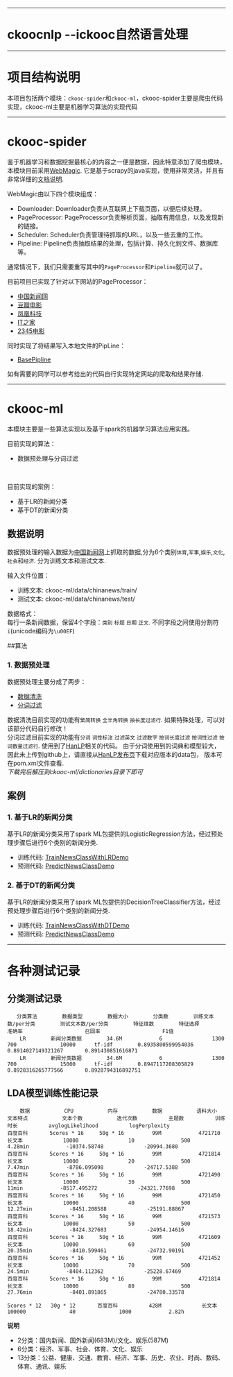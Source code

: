 ***********************************************************************
# ckoocnlp --ickooc自然语言处理


***********************************************************************
# 项目结构说明
本项目包括两个模块：`ckooc-spider`和`ckooc-ml`，ckooc-spider主要是爬虫代码实现，ckooc-ml主要是机器学习算法的实现代码

---
# ckooc-spider
鉴于机器学习和数据挖掘最核心的内容之一便是数据，因此特意添加了爬虫模块，本模块目前采用[WebMagic](https://github.com/code4craft/webmagic). 它是基于scrapy的java实现，使用非常灵活，并且有非常详细的[文档说明](http://webmagic.io/docs/zh/).

WebMagic由以下四个模块组成：<br>
>
* Downloader: Downloader负责从互联网上下载页面，以便后续处理。
* PageProcessor: PageProcessor负责解析页面，抽取有用信息，以及发现新的链接。
* Scheduler: Scheduler负责管理待抓取的URL，以及一些去重的工作。
* Pipeline: Pipeline负责抽取结果的处理，包括计算、持久化到文件、数据库等。

通常情况下，我们只需要重写其中的`PageProcessor`和`Pipeline`就可以了。<br>

目前项目已实现了针对以下网站的PageProcessor：
>
* [中国新闻网](https://github.com/yhao2014/CkoocNLP/blob/master/ckooc-spider/src/main/java/webmagic/processors/ChinaNewsProcessor.java)
* [豆瓣电影](https://github.com/yhao2014/CkoocNLP/blob/master/ckooc-spider/src/main/java/webmagic/processors/DoubanMovieProcessor.java)
* [凤凰科技](https://github.com/yhao2014/CkoocNLP/blob/master/ckooc-spider/src/main/java/webmagic/processors/FHInternetProcessor.java)
* [IT之家](https://github.com/yhao2014/CkoocNLP/blob/master/ckooc-spider/src/main/java/webmagic/processors/ITHomeProcessor.java)
* [2345电影](https://github.com/yhao2014/CkoocNLP/blob/master/ckooc-spider/src/main/java/webmagic/processors/Movie2345Processor.java)

同时实现了将结果写入本地文件的PipLine：
>
* [BasePipline](https://github.com/yhao2014/CkoocNLP/blob/master/ckooc-spider/src/main/java/webmagic/piplines/BasePipline.java)

如有需要的同学可以参考给出的代码自行实现特定网站的爬取和结果存储.

---
# ckooc-ml
本模块主要是一些算法实现以及基于spark的机器学习算法应用实践。<br>

目前实现的算法：
>
* 数据预处理与分词过滤

<br>

目前实现的案例：
>
* 基于LR的新闻分类
* 基于DT的新闻分类


## 数据说明
数据预处理的输入数据为[中国新闻网](http://www.chinanews.com/)上抓取的数据,分为6个类别`体育`,`军事`,`娱乐`,`文化`,`社会`和`经济`. 分为训练文本和测试文本.

输入文件位置：
* 训练文本: ckooc-ml/data/chinanews/train/
* 测试文本: ckooc-ml/data/chinanews/test/

数据格式：<br>
每行一条新闻数据，保留4个字段：`类别` `标题` `日期` `正文`. 不同字段之间使用分割符`ï`(unicode编码为`\u00EF`)

##算法

### 1. 数据预处理
数据预处理主要分成了两步：
>
* [数据清洗](https://github.com/yhao2014/CkoocNLP/blob/master/ckooc-ml/src/main/scala/algorithms/nlp/clean/Cleaner.scala)
* [分词过滤](https://github.com/yhao2014/CkoocNLP/blob/master/ckooc-ml/src/main/scala/algorithms/nlp/segment/Segmenter.scala)

数据清洗目前实现的功能有`繁简转换` `全半角转换` `按长度过滤行`. 如果特殊处理，可以对该部分代码自行修改！<br>
分词过滤目前实现的功能有`分词` `词性标注` `过滤英文` `过滤数字` `按词长度过滤` `按词性过滤` `按词数量过滤行`. 使用到了[HanLP](https://github.com/hankcs/HanLP)相关的代码。
由于分词使用到的词典和模型较大，因此未上传到github上，请直接从[HanLP发布页](https://github.com/hankcs/HanLP/releases)下载对应版本的data包，
版本可在pom.xml文件查看.<br>
*下载完后解压到ckooc-ml/dictionaries目录下即可*


## 案例

### 1. 基于LR的新闻分类
基于LR的新闻分类采用了spark ML包提供的LogisticRegression方法，经过预处理步骤后进行6个类别的新闻分类.
>
* 训练代码: [TrainNewsClassWithLRDemo](https://github.com/yhao2014/CkoocNLP/blob/master/ckooc-ml/src/main/scala/applications/ml/TrainNewsClassWithLRDemo.scala)
* 预测代码: [PredictNewsClassDemo](https://github.com/yhao2014/CkoocNLP/blob/master/ckooc-ml/src/main/scala/applications/ml/PredictNewsClassDemo.scala)

### 2. 基于DT的新闻分类
基于LR的新闻分类采用了spark ML包提供的DecisionTreeClassifier方法，经过预处理步骤后进行6个类别的新闻分类.
>
* 训练代码: [TrainNewsClassWithDTDemo](https://github.com/yhao2014/CkoocNLP/blob/master/ckooc-ml/src/main/scala/applications/ml/TrainNewsClassWithDTDemo.scala)
* 预测代码: [PredictNewsClassDemo](https://github.com/yhao2014/CkoocNLP/blob/master/ckooc-ml/src/main/scala/applications/ml/PredictNewsClassDemo.scala)



---
# 各种测试记录
## 分类测试记录
       分类算法        数据类型        数据大小        分类数        训练文本数/per分类        测试文本数/per分类        特征维数        特征选择         准确率                    召回率                    F1值                  
        LR        新闻分类数据        34.6M            6                1300                       700              10000      tf-idf        0.8935800599954036       0.8914027149321267       0.891430851616871 
        LR        新闻分类数据        34.6M            6                1300                       700              15000      tf-idf        0.8947117208305829       0.8928316265777566       0.8928794316892751 


## LDA模型训练性能记录

        数据           CPU           内存           数据           语料大小           文本特点           文本个数           迭代次数          主题数          训练时长          avglogLikelihood          logPerplexity
    百度百科       5cores * 16     50g * 16         99M            4721710             长文本             10000                10               500            4.28min            -10374.58748             -20994.3680
    百度百科       5cores * 16     50g * 16         99M            4721814             长文本             10000                20               500            7.47min            -8786.095098             -24717.5388
    百度百科       5cores * 16     50g * 16         99M            4721490             长文本             10000                30               500              11min            -8517.495272             -24321.77698
    百度百科       5cores * 16     50g * 16         99M            4721450             长文本             10000                40               500           12.27min            -8451.208588             -25191.88867
    百度百科       5cores * 16     50g * 16         99M            4721573             长文本             10000                50               500           18.42min            -8424.327683             -24954.14616
    百度百科       5cores * 16     50g * 16         99M            4721609             长文本             10000                60               500           20.35min            -8410.599461             -24732.90191
    百度百科       5cores * 16     50g * 16         99M            4721452             长文本             10000                70               500            24.5min            -8404.112362             -25228.67469
    百度百科       5cores * 16     50g * 16         99M            4721814             长文本             10000                80               500           27.76min            -8401.891865             -24780.33578

    5cores * 12   30g * 12       百度百科          428M             长文本            100000              40              1000            2.82h



**说明**
>
* 2分类：国内新闻、国外新闻(683M)/文化、娱乐(587M)
* 6分类：经济、军事、社会、体育、文化、娱乐
* 13分类：公益、健康、交通、教育、经济、军事、历史、农业、时尚、数码、体育、通讯、娱乐